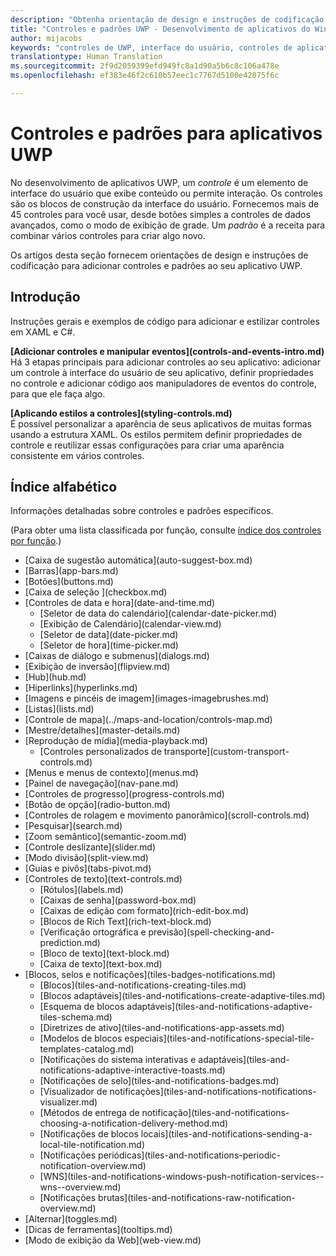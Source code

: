 ```yaml
---
description: "Obtenha orientação de design e instruções de codificação para adicionar controles e padrões ao seu aplicativo UWP. Encontre mais de 45 controles poderosos para uso com o seu aplicativo."
title: "Controles e padrões UWP - Desenvolvimento de aplicativos do Windows"
author: mijacobs
keywords: "controles de UWP, interface do usuário, controles de aplicativo"
translationtype: Human Translation
ms.sourcegitcommit: 2f9d2059399efd949fc8a1d90a5b6c8c106a478e
ms.openlocfilehash: ef383e46f2c610b57eec1c7767d5100e42075f6c

---
```

# Controles e padrões para aplicativos UWP
<link rel="stylesheet" href="https://az835927.vo.msecnd.net/sites/uwp/Resources/css/custom.css"> 

No desenvolvimento de aplicativos UWP, um <i>controle</i> é um elemento de interface do usuário que exibe conteúdo ou permite interação. Os controles são os blocos de construção da interface do usuário. Fornecemos mais de 45 controles para você usar, desde botões simples a controles de dados avançados, como o modo de exibição de grade. Um <i>padrão</i> é a receita para combinar vários controles para criar algo novo.

Os artigos desta seção fornecem orientações de design e instruções de codificação para adicionar controles e padrões ao seu aplicativo UWP. 

## Introdução

Instruções gerais e exemplos de código para adicionar e estilizar controles em XAML e C#.

<div class="side-by-side">
<div class="side-by-side-content">
  <div class="side-by-side-content-left">
   <p><b>[Adicionar controles e manipular eventos](controls-and-events-intro.md)</b> <br/>
Há 3 etapas principais para adicionar controles ao seu aplicativo: adicionar um controle à interface do usuário de seu aplicativo, definir propriedades no controle e adicionar código aos manipuladores de eventos do controle, para que ele faça algo.</li>
</ul> 
</p>
  </div>
  <div class="side-by-side-content-right">
   <p><b>[Aplicando estilos a controles](styling-controls.md)</b> <br/>
É possível personalizar a aparência de seus aplicativos de muitas formas usando a estrutura XAML. Os estilos permitem definir propriedades de controle e reutilizar essas configurações para criar uma aparência consistente em vários controles.</p>
  </div>
</div>
</div>

## Índice alfabético 

Informações detalhadas sobre controles e padrões específicos.

(Para obter uma lista classificada por função, consulte [índice dos controles por função](controls-by-function.md).)

<div class="uwpd-list-of-links">
<ul>

<li>[Caixa de sugestão automática](auto-suggest-box.md)</li>

<li>[Barras](app-bars.md)</li>

<li>[Botões](buttons.md)</li>

<li>[Caixa de seleção ](checkbox.md)</li>

<li>[Controles de data e hora](date-and-time.md)
<ul>

<li>[Seletor de data do calendário](calendar-date-picker.md)</li>

<li>[Exibição de Calendário](calendar-view.md)</li>

<li>[Seletor de data](date-picker.md)</li>

<li>[Seletor de hora](time-picker.md)</li>
</ul>
</li>


<li>[Caixas de diálogo e submenus](dialogs.md)</li>

<li>[Exibição de inversão](flipview.md)</li>

<li>[Hub](hub.md)</li>

<li>[Hiperlinks](hyperlinks.md)</li>

<li>[Imagens e pincéis de imagem](images-imagebrushes.md)</li>

<li>[Listas](lists.md)</li>

<li>[Controle de mapa](../maps-and-location/controls-map.md)</li>

<li>[Mestre/detalhes](master-details.md)</li>

<li>[Reprodução de mídia](media-playback.md)
<ul>
<li>[Controles personalizados de transporte](custom-transport-controls.md)</li>
</ul>
</li>

<li>[Menus e menus de contexto](menus.md)</li>

<li>[Painel de navegação](nav-pane.md)</li>

<li>[Controles de progresso](progress-controls.md)</li>

<li>[Botão de opção](radio-button.md)</li>

<li>[Controles de rolagem e movimento panorâmico](scroll-controls.md)</li>

<li>[Pesquisar](search.md)</li>

<li>[Zoom semântico](semantic-zoom.md)</li>

<li>[Controle deslizante](slider.md)</li>

<li>[Modo divisão](split-view.md)</li>

<li>[Guias e pivôs](tabs-pivot.md)</li>

<li>[Controles de texto](text-controls.md)
<ul>

<li>[Rótulos](labels.md)</li>

<li>[Caixas de senha](password-box.md)</li>

<li>[Caixas de edição com formato](rich-edit-box.md)</li>

<li>[Blocos de Rich Text](rich-text-block.md)</li>

<li>[Verificação ortográfica e previsão](spell-checking-and-prediction.md)</li>

<li>[Bloco de texto](text-block.md)</li>

<li>[Caixa de texto](text-box.md)</li>
</ul>
</li>



<li>[Blocos, selos e notificações](tiles-badges-notifications.md)
<ul>

<li>[Blocos](tiles-and-notifications-creating-tiles.md)</li>

<li>[Blocos adaptáveis](tiles-and-notifications-create-adaptive-tiles.md)</li>

<li>[Esquema de blocos adaptáveis](tiles-and-notifications-adaptive-tiles-schema.md)</li>

<li>[Diretrizes de ativo](tiles-and-notifications-app-assets.md)</li>

<li>[Modelos de blocos especiais](tiles-and-notifications-special-tile-templates-catalog.md)</li>

<li>[Notificações do sistema interativas e adaptáveis](tiles-and-notifications-adaptive-interactive-toasts.md)</li>

<li>[Notificações de selo](tiles-and-notifications-badges.md)</li>

<li>[Visualizador de notificações](tiles-and-notifications-notifications-visualizer.md)</li>

<li>[Métodos de entrega de notificação](tiles-and-notifications-choosing-a-notification-delivery-method.md)</li>

<li>[Notificações de blocos locais](tiles-and-notifications-sending-a-local-tile-notification.md)</li>

<li>[Notificações periódicas](tiles-and-notifications-periodic-notification-overview.md)</li>

<li>[WNS](tiles-and-notifications-windows-push-notification-services--wns--overview.md)</li>

<li>[Notificações brutas](tiles-and-notifications-raw-notification-overview.md)</li>
</ul>
</li>


<li>[Alternar](toggles.md)</li>
<li>[Dicas de ferramentas](tooltips.md)</li>

<li>[Modo de exibição da Web](web-view.md)</li>
</ul>
</div>



<!--HONumber=Aug16_HO5-->


